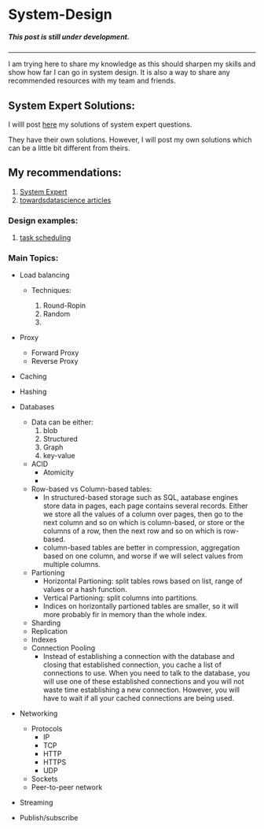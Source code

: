 # System-Design

##### This post is still under development.
------
I am trying here to share my knowledge as this should sharpen my skills and show how far I can go in system design. It is also a way to share any recommended resources with my team and friends.

## System Expert Solutions:
I willl post [here](system-expert-solutions) my solutions of system expert questions.

They have their own solutions. However, I will post my own solutions which can be a little bit different from theirs.

## My recommendations:

1. [System Expert](https://www.algoexpert.io/systems/product)
2. [towardsdatascience articles](https://towardsdatascience.com/system-design-101-b8f15162ef7c)


### Design examples:
1. [task scheduling](https://dropbox.tech/infrastructure/asynchronous-task-scheduling-at-dropbox)

### Main Topics:
* Load balancing

    - Techniques:

        1. Round-Ropin
        2. Random
        3. 

* Proxy

    - Forward Proxy
    - Reverse Proxy

* Caching

* Hashing

* Databases

    - Data can be either:
        1. blob
        2. Structured
        3. Graph
        4. key-value
    - ACID
        - Atomicity
        - 
    - Row-based vs Column-based tables:
        - In structured-based storage such as SQL, aatabase engines store data in pages, each page contains several records. Either we store all the values of a column over pages, then go to the next column and so on which is column-based, or store or the columns of a row, then the next row and so on which is row-based.
        - column-based tables are better in compression, aggregation based on one column, and worse if we will select values from multiple columns.
    - Partioning
        - Horizontal Partioning: split tables rows based on list, range of values or a hash function. 
        - Vertical Partioning: split columns into partitions.
        - Indices on horizontally partioned tables are smaller, so it will more probably fir in memory than the whole index.
    - Sharding
    - Replication
    - Indexes
    - Connection Pooling
        - Instead of establishing a connection with the database and closing that established connection, you cache a list of connections to use. When you need to talk to the database, you will use one of these established connections and you will not waste time establishing a new connection. However, you will have to wait if all your cached connections are being used.
    
* Networking
    - Protocols
        - IP
        - TCP
        - HTTP
        - HTTPS
        - UDP
    - Sockets
    - Peer-to-peer network

* Streaming

* Publish/subscribe


